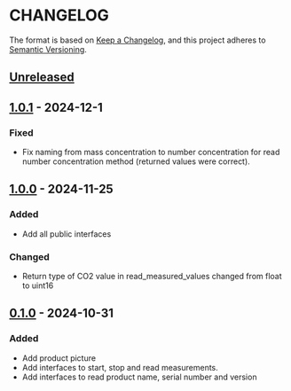 # CHANGELOG

The format is based on [Keep a Changelog](https://keepachangelog.com/en/1.0.0/),
and this project adheres to [Semantic Versioning](https://semver.org/spec/v2.0.0.html).

## [Unreleased] 

## [1.0.1] - 2024-12-1

### Fixed

- Fix naming from mass concentration to number concentration for read number concentration method (returned values were correct).
## [1.0.0] - 2024-11-25

### Added

- Add all public interfaces
### Changed

- Return type of CO2 value in read_measured_values changed from float to uint16
## [0.1.0] - 2024-10-31

### Added

- Add product picture
- Add interfaces to start, stop and read measurements.
- Add interfaces to read product name, serial number and version

[Unreleased]: https://github.com/Sensirion/arduino-i2c-sen66/compare/1.0.1...HEAD
[1.0.1]: https://github.com/Sensirion/arduino-i2c-sen66/compare/1.0.0...1.0.1
[1.0.0]: https://github.com/Sensirion/arduino-i2c-sen66/compare/0.1.0...1.0.0
[0.1.0]: https://github.com/Sensirion/arduino-i2c-sen66/releases/tag/0.1.0